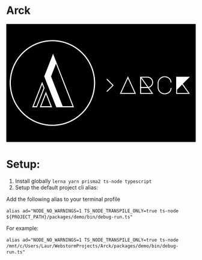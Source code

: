 # Arck


![Arck logo][logo]


# Setup:
1. Install globally `lerna yarn prisma2 ts-node typescript`
2. Setup the default project cli alias: 

Add the following alias to your terminal profile
```shell script
alias ad="NODE_NO_WARNINGS=1 TS_NODE_TRANSPILE_ONLY=true ts-node ${PROJECT_PATH}/packages/demo/bin/debug-run.ts"
```

For example:
```shell script
alias ad="NODE_NO_WARNINGS=1 TS_NODE_TRANSPILE_ONLY=true ts-node /mnt/c/Users/Laur/WebstormProjects/Arck/packages/demo/bin/debug-run.ts"
```

[logo]: https://raw.githubusercontent.com/IAmTheVex/arck/master/media/arck.png "Arck logo"